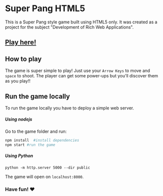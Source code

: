 # Super Pang HTML5
This is a Super Pang style game built using HTML5 only. It was created as a project for the subject "Development of Rich Web Applications".

## [Play here!](https://super-pang-html5.herokuapp.com/)

## How to play
The game is super simple to play! Just use your `Arrow Keys` to move and `space` to shoot. The player can get some power-ups but you'll discover them as you play!!

## Run the game locally
To run the game locally you have to deploy a simple web server.

##### Using nodejs
Go to the game folder and run:

```bash
npm install  #install dependencies
npm start #run the game
```
##### Using Python
    python -m http.server 5000 --dir public

The game will open on `localhost:8000`.



### Have fun! :heart:
